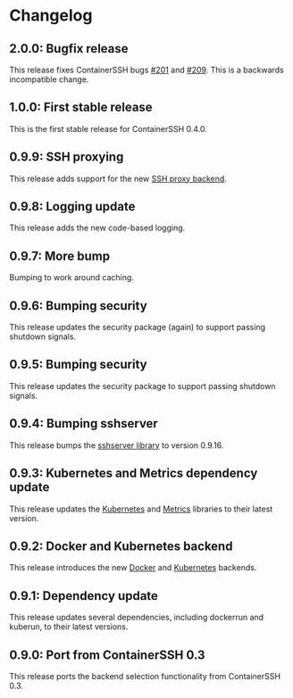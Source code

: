 # Changelog

## 2.0.0: Bugfix release

This release fixes ContainerSSH bugs [#201](https://github.com/ContainerSSH/ContainerSSH/issues/201) and [#209](https://github.com/ContainerSSH/ContainerSSH/issues/209). This is a backwards incompatible change.

## 1.0.0: First stable release

This is the first stable release for ContainerSSH 0.4.0.

## 0.9.9: SSH proxying

This release adds support for the new [SSH proxy backend](https://github.com/containerssh/sshproxy).

## 0.9.8: Logging update

This release adds the new code-based logging.

## 0.9.7: More bump

Bumping to work around caching.

## 0.9.6: Bumping security

This release updates the security package (again) to support passing shutdown signals.

## 0.9.5: Bumping security

This release updates the security package to support passing shutdown signals.

## 0.9.4: Bumping sshserver

This release bumps the [sshserver library](https://github.com/containerssh/sserver) to version 0.9.16.

## 0.9.3: Kubernetes and Metrics dependency update

This release updates the [Kubernetes](https://github.com/containerssh/kubernetes) and [Metrics](https://github.com/containerssh/metrics) libraries to their latest version. 

## 0.9.2: Docker and Kubernetes backend

This release introduces the new [Docker](https://github.com/containerssh/docker) and [Kubernetes](https://github.com/containerssh/kubernetes) backends.

## 0.9.1: Dependency update

This release updates several dependencies, including dockerrun and kuberun, to their latest versions.

## 0.9.0: Port from ContainerSSH 0.3

This release ports the backend selection functionality from ContainerSSH 0.3.
